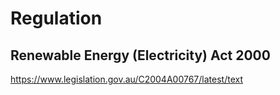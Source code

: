 # Regulation

## Renewable Energy (Electricity) Act 2000
https://www.legislation.gov.au/C2004A00767/latest/text

